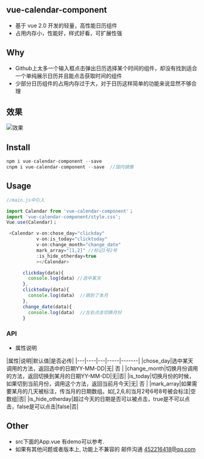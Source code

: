 ## vue-calendar-component
* 基于 vue 2.0 开发的轻量，高性能日历组件
* 占用内存小，性能好，样式好看，可扩展性强


## Why
* Github上太多一个输入框点击弹出日历选择某个时间的组件，却没有找到适合一个单纯展示日历并且能点击获取时间的组件
* 少部分日历组件的占用内存过于大，对于日历这样简单的功能来说显然不够合理

## 效果
![效果](https://qiniu.epipe.cn/5465939501580804096?imageView2/1/w/320/h/568)



## Install
```javascript
npm i vue-calendar-component --save
cnpm i vue-calendar-component --save  //国内镜像
```

##  Usage
```javascript
//main.js中引入

import Calendar from 'vue-calendar-component'；
import 'vue-calendar-component/style.css';
Vue.use(Calendar)；

 <Calendar v-on:chose_day="clickday"
           v-on:is_today="clicktoday"
           v-on:change_month="change_date"
           mark_array="[1,2]" //标记1号2号
           :is_hide_otherday=true
           ></Calendar>

      clickday(data){
        console.log(data) //选中某天
      },
      clicktoday(data){
        console.log(data)  //跳到了本月
      },
      change_date(data){
        console.log(data)  //左右点击切换月份
      }

```

### API
* 属性说明

|属性|说明|默认值|是否必传|
|---|----|---|-----|-------|
|chose_day|选中某天调用的方法，返回选中的日期YY-MM-DD|无|   否   |
|change_month|切换月份调用的方法，返回切换到某月的日期YY-MM-DD|无|否|
|is_today|切换月份的时候，如果切到当前月份，调用这个方法，返回当前月今天|无| 否 |
|mark_array|如果需要某月的几天被标注，传当月的日期数组。如[,2,6,8]当月2号6号8号被会标注|空数组|否|
|is_hide_otherday|超过今天的日期是否可以被点击，true是不可以点击，false是可以点击|false|否|

## Other
* src下面的App.vue 有demo可以参考.
* 如果有其他问题或者版本上, 功能上不兼容的 邮件沟通 452216418@qq.com